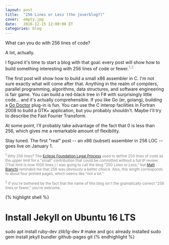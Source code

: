 ```yaml
---
layout: post
title:  "256 Lines or Less (the joverblog?)"
cover:  empty.jpg
date:   2016-12-15 12:00:00 ET
categories: blog
---
```


What can you do with 256 lines of code?

A lot, actually.

I figured it's time to start a blog with that goal: every post will show how to build something interesting with 256 lines of code or fewer.<font color="gray"><sup>1,2</sup></font>

The first post will show how to build a small x86 assembler in C.  I'm not sure exactly what will come after that.  Anything in the realm of compilers, parallel programming, algorithms, data structures, and software engineering is fair game.  You can build a red-black tree in F# with surprisingly little code... and it's actually comprehensible.  If you like Go (er, golang), building a [Go Doctor](http://gorefactor.org) plug-in is fun.  You can use the C interop facilities in Fortran 2008 to build a GTK+ application, but you probably shouldn't.  Maybe I'll try to describe the Fast Fourier Transform.

At some point, I'll probably take advantage of the fact that 0 is less than 256, which gives me a remarkable amount of flexibility.

Stay tuned.  The first "real" post -- an x86 (subset) assembler in 256 LOC -- goes live on January 1.

<small><font color="gray"><sup>1</sup> Why 256 lines?  The <a target="_blank" href="https://www.eclipse.org/legal/EclipseLegalProcessPoster.pdf">Eclipse Foundation Legal Process</a> used to define 250 lines of code as the upper limit for a "small" contribution that could be committed without a full IP review.  (That limit is now 1000 lines.)  I was going to call the blog "250 Lines or Less," but <a target="_blank" href="http://blog.mattrbianchi.com/">Matt Bianchi</a> reminded me that 256 was obviously a better choice.  Also, this length corresponds to about four printed pages, which seems like "not a lot."</font></small>

<small><font color="gray"><sup>2</sup> If you're bothered by the fact that the name of this blog isn't the gramatically correct "256 lines or fewer," you're welcome.</font></small>

{% highlight shell %}
# Install Jekyll on Ubuntu 16 LTS
sudo apt install ruby-dev zlib1g-dev    # make and gcc already installed
sudo gem install jekyll bundler github-pages git
{% endhighlight %}

